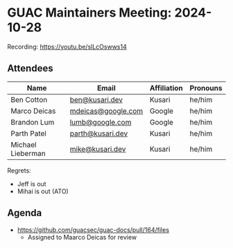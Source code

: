 # GUAC Maintainers Meeting: 2024-10-28

Recording: https://youtu.be/slLcOswws14

## Attendees

| Name | Email | Affiliation | Pronouns
| ---- | ----- | ----------- | --------
| Ben Cotton | ben@kusari.dev | Kusari | he/him
| Marco Deicas | mdeicas@google.com | Google | he/him
| Brandon Lum | lumb@google.com | Google | he/him
| Parth Patel | parth@kusari.dev | Kusari | he/him
| Michael Lieberman | mike@kusari.dev | Kusari |he/him



Regrets:
* Jeff is out
* Mihai is out (ATO)

## Agenda

* https://github.com/guacsec/guac-docs/pull/164/files
    * Assigned to Maarco Deicas for review
